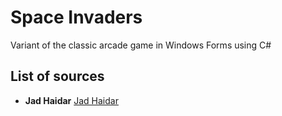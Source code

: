 # Space Invaders
 Variant of the classic arcade game in Windows Forms using C#

## List of sources

* **Jad Haidar**  [Jad Haidar](https://github.com/jadhaidar)
